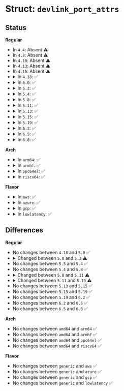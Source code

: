 # Struct: <code>devlink_port_attrs</code>

## Status
<b>Regular</b>
<ul>
<li>
In <code>4.4</code>: Absent ⚠️
</li>
<li>
In <code>4.8</code>: Absent ⚠️
</li>
<li>
In <code>4.10</code>: Absent ⚠️
</li>
<li>
In <code>4.13</code>: Absent ⚠️
</li>
<li>
In <code>4.15</code>: Absent ⚠️
</li>
<li>
<details>
<summary>In <code>4.18</code>: ✅</summary>

```c
struct devlink_port_attrs {
    bool set;
    enum devlink_port_flavour flavour;
    u32 port_number;
    bool split;
    u32 split_subport_number;
};
```
</details>
</li>
<li>
<details>
<summary>In <code>5.0</code>: ✅</summary>

```c
struct devlink_port_attrs {
    bool set;
    enum devlink_port_flavour flavour;
    u32 port_number;
    bool split;
    u32 split_subport_number;
};
```
</details>
</li>
<li>
<details>
<summary>In <code>5.3</code>: ✅</summary>

```c
struct devlink_port_attrs {
    u8 set;
    u8 split;
    u8 switch_port;
    enum devlink_port_flavour flavour;
    struct netdev_phys_item_id switch_id;
    struct devlink_port_phys_attrs phys;
    struct devlink_port_pci_pf_attrs pci_pf;
    struct devlink_port_pci_vf_attrs pci_vf;
};
```
</details>
</li>
<li>
<details>
<summary>In <code>5.4</code>: ✅</summary>

```c
struct devlink_port_attrs {
    u8 set;
    u8 split;
    u8 switch_port;
    enum devlink_port_flavour flavour;
    struct netdev_phys_item_id switch_id;
    struct devlink_port_phys_attrs phys;
    struct devlink_port_pci_pf_attrs pci_pf;
    struct devlink_port_pci_vf_attrs pci_vf;
};
```
</details>
</li>
<li>
<details>
<summary>In <code>5.8</code>: ✅</summary>

```c
struct devlink_port_attrs {
    u8 set;
    u8 split;
    u8 switch_port;
    enum devlink_port_flavour flavour;
    struct netdev_phys_item_id switch_id;
    struct devlink_port_phys_attrs phys;
    struct devlink_port_pci_pf_attrs pci_pf;
    struct devlink_port_pci_vf_attrs pci_vf;
};
```
</details>
</li>
<li>
<details>
<summary>In <code>5.11</code>: ✅</summary>

```c
struct devlink_port_attrs {
    u8 split;
    u8 splittable;
    u32 lanes;
    enum devlink_port_flavour flavour;
    struct netdev_phys_item_id switch_id;
    struct devlink_port_phys_attrs phys;
    struct devlink_port_pci_pf_attrs pci_pf;
    struct devlink_port_pci_vf_attrs pci_vf;
};
```
</details>
</li>
<li>
<details>
<summary>In <code>5.13</code>: ✅</summary>

```c
struct devlink_port_attrs {
    u8 split;
    u8 splittable;
    u32 lanes;
    enum devlink_port_flavour flavour;
    struct netdev_phys_item_id switch_id;
    struct devlink_port_phys_attrs phys;
    struct devlink_port_pci_pf_attrs pci_pf;
    struct devlink_port_pci_vf_attrs pci_vf;
    struct devlink_port_pci_sf_attrs pci_sf;
};
```
</details>
</li>
<li>
<details>
<summary>In <code>5.15</code>: ✅</summary>

```c
struct devlink_port_attrs {
    u8 split;
    u8 splittable;
    u32 lanes;
    enum devlink_port_flavour flavour;
    struct netdev_phys_item_id switch_id;
    struct devlink_port_phys_attrs phys;
    struct devlink_port_pci_pf_attrs pci_pf;
    struct devlink_port_pci_vf_attrs pci_vf;
    struct devlink_port_pci_sf_attrs pci_sf;
};
```
</details>
</li>
<li>
<details>
<summary>In <code>5.19</code>: ✅</summary>

```c
struct devlink_port_attrs {
    u8 split;
    u8 splittable;
    u32 lanes;
    enum devlink_port_flavour flavour;
    struct netdev_phys_item_id switch_id;
    struct devlink_port_phys_attrs phys;
    struct devlink_port_pci_pf_attrs pci_pf;
    struct devlink_port_pci_vf_attrs pci_vf;
    struct devlink_port_pci_sf_attrs pci_sf;
};
```
</details>
</li>
<li>
<details>
<summary>In <code>6.2</code>: ✅</summary>

```c
struct devlink_port_attrs {
    u8 split;
    u8 splittable;
    u32 lanes;
    enum devlink_port_flavour flavour;
    struct netdev_phys_item_id switch_id;
    struct devlink_port_phys_attrs phys;
    struct devlink_port_pci_pf_attrs pci_pf;
    struct devlink_port_pci_vf_attrs pci_vf;
    struct devlink_port_pci_sf_attrs pci_sf;
};
```
</details>
</li>
<li>
<details>
<summary>In <code>6.5</code>: ✅</summary>

```c
struct devlink_port_attrs {
    u8 split;
    u8 splittable;
    u32 lanes;
    enum devlink_port_flavour flavour;
    struct netdev_phys_item_id switch_id;
    struct devlink_port_phys_attrs phys;
    struct devlink_port_pci_pf_attrs pci_pf;
    struct devlink_port_pci_vf_attrs pci_vf;
    struct devlink_port_pci_sf_attrs pci_sf;
};
```
</details>
</li>
<li>
<details>
<summary>In <code>6.8</code>: ✅</summary>

```c
struct devlink_port_attrs {
    u8 split;
    u8 splittable;
    u32 lanes;
    enum devlink_port_flavour flavour;
    struct netdev_phys_item_id switch_id;
    struct devlink_port_phys_attrs phys;
    struct devlink_port_pci_pf_attrs pci_pf;
    struct devlink_port_pci_vf_attrs pci_vf;
    struct devlink_port_pci_sf_attrs pci_sf;
};
```
</details>
</li>
</ul>
<b>Arch</b>
<ul>
<li>
<details>
<summary>In <code>arm64</code>: ✅</summary>

```c
struct devlink_port_attrs {
    u8 set;
    u8 split;
    u8 switch_port;
    enum devlink_port_flavour flavour;
    struct netdev_phys_item_id switch_id;
    struct devlink_port_phys_attrs phys;
    struct devlink_port_pci_pf_attrs pci_pf;
    struct devlink_port_pci_vf_attrs pci_vf;
};
```
</details>
</li>
<li>
<details>
<summary>In <code>armhf</code>: ✅</summary>

```c
struct devlink_port_attrs {
    u8 set;
    u8 split;
    u8 switch_port;
    enum devlink_port_flavour flavour;
    struct netdev_phys_item_id switch_id;
    struct devlink_port_phys_attrs phys;
    struct devlink_port_pci_pf_attrs pci_pf;
    struct devlink_port_pci_vf_attrs pci_vf;
};
```
</details>
</li>
<li>
<details>
<summary>In <code>ppc64el</code>: ✅</summary>

```c
struct devlink_port_attrs {
    u8 set;
    u8 split;
    u8 switch_port;
    enum devlink_port_flavour flavour;
    struct netdev_phys_item_id switch_id;
    struct devlink_port_phys_attrs phys;
    struct devlink_port_pci_pf_attrs pci_pf;
    struct devlink_port_pci_vf_attrs pci_vf;
};
```
</details>
</li>
<li>
<details>
<summary>In <code>riscv64</code>: ✅</summary>

```c
struct devlink_port_attrs {
    u8 set;
    u8 split;
    u8 switch_port;
    enum devlink_port_flavour flavour;
    struct netdev_phys_item_id switch_id;
    struct devlink_port_phys_attrs phys;
    struct devlink_port_pci_pf_attrs pci_pf;
    struct devlink_port_pci_vf_attrs pci_vf;
};
```
</details>
</li>
</ul>
<b>Flavor</b>
<ul>
<li>
<details>
<summary>In <code>aws</code>: ✅</summary>

```c
struct devlink_port_attrs {
    u8 set;
    u8 split;
    u8 switch_port;
    enum devlink_port_flavour flavour;
    struct netdev_phys_item_id switch_id;
    struct devlink_port_phys_attrs phys;
    struct devlink_port_pci_pf_attrs pci_pf;
    struct devlink_port_pci_vf_attrs pci_vf;
};
```
</details>
</li>
<li>
<details>
<summary>In <code>azure</code>: ✅</summary>

```c
struct devlink_port_attrs {
    u8 set;
    u8 split;
    u8 switch_port;
    enum devlink_port_flavour flavour;
    struct netdev_phys_item_id switch_id;
    struct devlink_port_phys_attrs phys;
    struct devlink_port_pci_pf_attrs pci_pf;
    struct devlink_port_pci_vf_attrs pci_vf;
};
```
</details>
</li>
<li>
<details>
<summary>In <code>gcp</code>: ✅</summary>

```c
struct devlink_port_attrs {
    u8 set;
    u8 split;
    u8 switch_port;
    enum devlink_port_flavour flavour;
    struct netdev_phys_item_id switch_id;
    struct devlink_port_phys_attrs phys;
    struct devlink_port_pci_pf_attrs pci_pf;
    struct devlink_port_pci_vf_attrs pci_vf;
};
```
</details>
</li>
<li>
<details>
<summary>In <code>lowlatency</code>: ✅</summary>

```c
struct devlink_port_attrs {
    u8 set;
    u8 split;
    u8 switch_port;
    enum devlink_port_flavour flavour;
    struct netdev_phys_item_id switch_id;
    struct devlink_port_phys_attrs phys;
    struct devlink_port_pci_pf_attrs pci_pf;
    struct devlink_port_pci_vf_attrs pci_vf;
};
```
</details>
</li>
</ul>

## Differences
<b>Regular</b>
<ul>
<li>
No changes between <code>4.18</code> and <code>5.0</code> ✅
</li>
<li>
<details>
<summary>Changed between <code>5.0</code> and <code>5.3</code> ⚠️</summary>
<ul>
<li>
<b>Field added. </b>
<code>u8 switch_port</code>
</li>
<li>
<b>Field added. </b>
<code>struct netdev_phys_item_id switch_id</code>
</li>
<li>
<b>Field added. </b>
<code>struct devlink_port_phys_attrs phys</code>
</li>
<li>
<b>Field added. </b>
<code>struct devlink_port_pci_pf_attrs pci_pf</code>
</li>
<li>
<b>Field added. </b>
<code>struct devlink_port_pci_vf_attrs pci_vf</code>
</li>
<li>
<b>Field removed. </b>
<code>u32 port_number</code>
</li>
<li>
<b>Field removed. </b>
<code>u32 split_subport_number</code>
</li>
<li>
<b>Field type changed. </b>
<code>bool set</code> ➡️ <code>u8 set</code>
</li>
<li>
<b>Field type changed. </b>
<code>bool split</code> ➡️ <code>u8 split</code>
</li>
</ul>
</details>
</li>
<li>
No changes between <code>5.3</code> and <code>5.4</code> ✅
</li>
<li>
No changes between <code>5.4</code> and <code>5.8</code> ✅
</li>
<li>
<details>
<summary>Changed between <code>5.8</code> and <code>5.11</code> ⚠️</summary>
<ul>
<li>
<b>Field added. </b>
<code>u8 splittable</code>
</li>
<li>
<b>Field added. </b>
<code>u32 lanes</code>
</li>
<li>
<b>Field removed. </b>
<code>u8 set</code>
</li>
<li>
<b>Field removed. </b>
<code>u8 switch_port</code>
</li>
</ul>
</details>
</li>
<li>
<details>
<summary>Changed between <code>5.11</code> and <code>5.13</code> ⚠️</summary>
<ul>
<li>
<b>Field added. </b>
<code>struct devlink_port_pci_sf_attrs pci_sf</code>
</li>
</ul>
</details>
</li>
<li>
No changes between <code>5.13</code> and <code>5.15</code> ✅
</li>
<li>
No changes between <code>5.15</code> and <code>5.19</code> ✅
</li>
<li>
No changes between <code>5.19</code> and <code>6.2</code> ✅
</li>
<li>
No changes between <code>6.2</code> and <code>6.5</code> ✅
</li>
<li>
No changes between <code>6.5</code> and <code>6.8</code> ✅
</li>
</ul>
<b>Arch</b>
<ul>
<li>
No changes between <code>amd64</code> and <code>arm64</code> ✅
</li>
<li>
No changes between <code>amd64</code> and <code>armhf</code> ✅
</li>
<li>
No changes between <code>amd64</code> and <code>ppc64el</code> ✅
</li>
<li>
No changes between <code>amd64</code> and <code>riscv64</code> ✅
</li>
</ul>
<b>Flavor</b>
<ul>
<li>
No changes between <code>generic</code> and <code>aws</code> ✅
</li>
<li>
No changes between <code>generic</code> and <code>azure</code> ✅
</li>
<li>
No changes between <code>generic</code> and <code>gcp</code> ✅
</li>
<li>
No changes between <code>generic</code> and <code>lowlatency</code> ✅
</li>
</ul>
